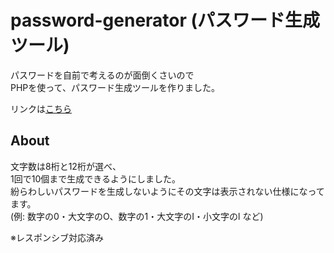 # password-generator (パスワード生成ツール)
パスワードを自前で考えるのが面倒くさいので  
PHPを使って、パスワード生成ツールを作りました。  

リンクは[こちら](https://yn-it.com/password-generator/)
## About  
文字数は8桁と12桁が選べ、  
1回で10個まで生成できるようにしました。  
紛らわしいパスワードを生成しないようにその文字は表示されない仕様になってます。  
(例: 数字の0・大文字のO、数字の1・大文字のI・小文字のl など)   

※レスポンシブ対応済み  



